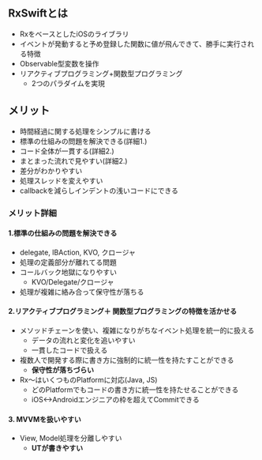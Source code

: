 ## RxSwiftとは
- RxをベースとしたiOSのライブラリ
- イベントが発動すると予め登録した関数に値が飛んできて、勝手に実行される特徴
- Observable型変数を操作
- リアクティブプログラミング+関数型プログラミング
  - 2つのパラダイムを実現

## メリット
- 時間経過に関する処理をシンプルに書ける
- 標準の仕組みの問題を解決できる(詳細1.)
- コード全体が一貫する(詳細2.)
- まとまった流れで見やすい(詳細2.)
- 差分がわかりやすい
- 処理スレッドを変えやすい
- callbackを減らしインデントの浅いコードにできる

### メリット詳細
#### 1.標準の仕組みの問題を解決できる
- delegate, IBAction, KVO, クロージャ
- 処理の定義部分が離れてる問題
- コールバック地獄になりやすい
    - KVO/Delegate/クロージャ
- 処理が複雑に絡み合って保守性が落ちる

#### 2.リアクティブプログラミング＋ 関数型プログラミングの特徴を活かせる
- メソッドチェーンを使い、複雑になりがちなイベント処理を統一的に扱える
    - データの流れと変化を追いやすい
    - 一貫したコードで扱える
- 複数人で開発する際に書き方に強制的に統一性を持たすことができる
    - <b>保守性が落ちづらい</b>
- Rx〜はいくつものPlatformに対応(Java, JS)
  - どのPlatformでもコードの書き方に統一性を持たせることができる
  - iOS<->Androidエンジニアの枠を超えてCommitできる

#### 3. MVVMを扱いやすい
- View, Model処理を分離しやすい
    - <b>UTが書きやすい</b>

